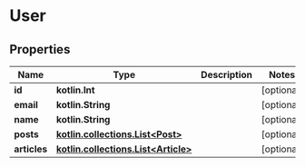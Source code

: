 
# User

## Properties
Name | Type | Description | Notes
------------ | ------------- | ------------- | -------------
**id** | **kotlin.Int** |  |  [optional]
**email** | **kotlin.String** |  |  [optional]
**name** | **kotlin.String** |  |  [optional]
**posts** | [**kotlin.collections.List&lt;Post&gt;**](Post.md) |  |  [optional]
**articles** | [**kotlin.collections.List&lt;Article&gt;**](Article.md) |  |  [optional]



